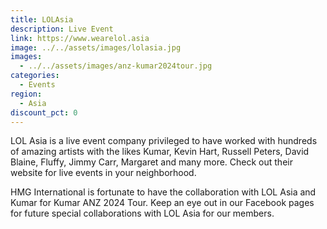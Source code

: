 ```yaml
---
title: LOLAsia
description: Live Event
link: https://www.wearelol.asia
image: ../../assets/images/lolasia.jpg
images:
  - ../../assets/images/anz-kumar2024tour.jpg
categories:
  - Events
region:
  - Asia
discount_pct: 0
---
```

LOL Asia is a live event company privileged to have worked with hundreds of amazing artists with the likes Kumar, Kevin Hart, Russell Peters, David Blaine, Fluffy, Jimmy Carr, Margaret and many more. Check out their website for live events in your neighborhood.

HMG International is fortunate to have the collaboration with LOL Asia and Kumar for Kumar ANZ 2024 Tour. Keep an eye out in our Facebook pages for future special collaborations with LOL Asia for our members.
